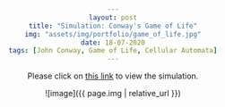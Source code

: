 ```yaml
---
layout: post
title: "Simulation: Conway's Game of Life"
img: "assets/img/portfolio/game_of_life.jpg"
date: 18-07-2020
tags: [John Conway, Game of Life, Cellular Automata]
---
```


<head> 
     <style> 
        body { 
            text-align:center; 
        } 
    </style> 
</head> 

Please click on <a href="https://ankiitgupta7.github.io/My-Cellular-Automaton/" target="_blank">this link</a> to view the simulation.

![image]({{ page.img | relative_url }})